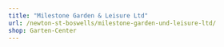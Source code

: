 ```yaml
---
title: "Milestone Garden & Leisure Ltd"
url: /newton-st-boswells/milestone-garden-und-leisure-ltd/
shop: Garten-Center
---
```

